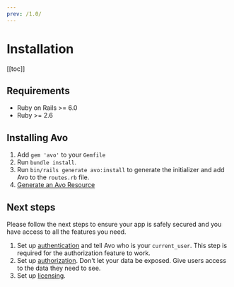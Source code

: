 ```yaml
---
prev: /1.0/
---
```


# Installation

[[toc]]


## Requirements

- Ruby on Rails >= 6.0
- Ruby >= 2.6

## Installing Avo

1. Add `gem 'avo'` to your `Gemfile`
1. Run `bundle install`.
1. Run `bin/rails generate avo:install` to generate the initializer and add Avo to the `routes.rb` file.
1. [Generate an Avo Resource](resources)

## Next steps

Please follow the next steps to ensure your app is safely secured and you have access to all the features you need.

1. Set up [authentication](authentication.html#customize-the-current-user-method) and tell Avo who is your `current_user`. This step is required for the authorization feature to work.
1. Set up [authorization](authorization). Don't let your data be exposed. Give users access to the data they need to see.
1. Set up [licensing](licensing).
